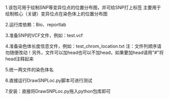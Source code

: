 1.该包可用于绘制SNP等变异位点的位置分布图，并可给SNP打上标签
主要用于绘制核心（关键）变异位点在染色体上的位置分布图

2.运行库依赖：Bio、reportlab

3.准备SNP的VCF文件，例如：test.vcf

4.准备染色体长度信息文件，例如：test_chrom_location.txt
注：文件列顺序请勿随便改动！另外，文件可以加head也可以不加head，如果要加head请用"#"将head注释起来

5.统一两文件的染色体名

6.直接运行DrawSNPLoc.py脚本可进行测试

7.安装：直接将DrawSNPLoc.py拖入python包库即可
